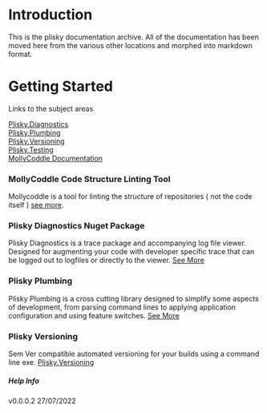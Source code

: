 # Introduction 
This is the plisky documentation archive.  All of the documentation has been moved here from the various other locations and morphed into markdown format.

# Getting Started

Links to the subject areas 

[Plisky.Diagnostics](.\diagnostics\index.md)    
[Plisky.Plumbing](.\plumbing\index.md)    
[Plisky.Versioning](.\versioning\index.md)    
[Plisky.Testing](.\testing\index.md)    
[MollyCoddle Documentation](.\mollycoddle\index.md)    

### MollyCoddle Code Structure Linting Tool

Mollycoddle is a tool for linting the structure of repositories ( not the code itself ) [see more](.\mollycoddle\index.md).


### Plisky Diagnostics Nuget Package

Plisky Diagnostics is a trace package and accompanying log file viewer.  Designed for augmenting your code with developer specific trace that can be logged out to logfiles or directly to the viewer.  [See More](.\diagnostics\index.md)    


### Plisky Plumbing

Plisky Plumbing is a cross cutting library designed to simplify some aspects of development, from parsing command lines to applying application configuration and using feature switches.  [See More](.\plumbing\index.md)      


### Plisky Versioning

Sem Ver compatible automated versioning for your builds using a command line exe.  [Plisky.Versioning](.\versioning\index.md)




##### Help Info
v0.0.0.2 27/07/2022